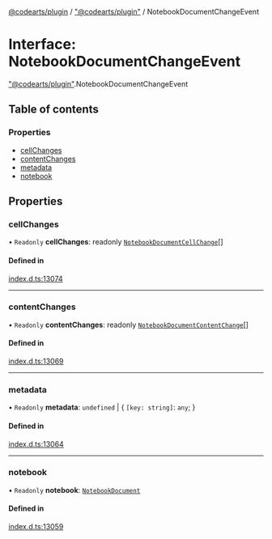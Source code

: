 [@codearts/plugin](../README.md) / ["@codearts/plugin"](../modules/_codearts_plugin_.md) / NotebookDocumentChangeEvent

# Interface: NotebookDocumentChangeEvent

["@codearts/plugin"](../modules/_codearts_plugin_.md).NotebookDocumentChangeEvent

## Table of contents

### Properties

- [cellChanges](codearts_plugin_.NotebookDocumentChangeEvent.md#cellchanges)
- [contentChanges](codearts_plugin_.NotebookDocumentChangeEvent.md#contentchanges)
- [metadata](codearts_plugin_.NotebookDocumentChangeEvent.md#metadata)
- [notebook](codearts_plugin_.NotebookDocumentChangeEvent.md#notebook)

## Properties

### cellChanges

• `Readonly` **cellChanges**: readonly [`NotebookDocumentCellChange`](codearts_plugin_.NotebookDocumentCellChange.md)[]

#### Defined in

[index.d.ts:13074](https://github.com/huaweicloud/cloudide-plugin-api/blob/03c74e5/index.d.ts#L13074)

___

### contentChanges

• `Readonly` **contentChanges**: readonly [`NotebookDocumentContentChange`](codearts_plugin_.NotebookDocumentContentChange.md)[]

#### Defined in

[index.d.ts:13069](https://github.com/huaweicloud/cloudide-plugin-api/blob/03c74e5/index.d.ts#L13069)

___

### metadata

• `Readonly` **metadata**: `undefined` \| { `[key: string]`: `any`;  }

#### Defined in

[index.d.ts:13064](https://github.com/huaweicloud/cloudide-plugin-api/blob/03c74e5/index.d.ts#L13064)

___

### notebook

• `Readonly` **notebook**: [`NotebookDocument`](codearts_plugin_.NotebookDocument.md)

#### Defined in

[index.d.ts:13059](https://github.com/huaweicloud/cloudide-plugin-api/blob/03c74e5/index.d.ts#L13059)
